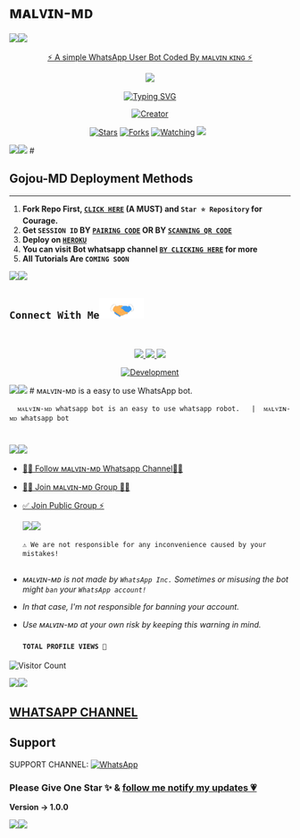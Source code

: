   # ᴍᴀʟᴠɪɴ-ᴍᴅ
   <a><img src='https://i.imgur.com/LyHic3i.gif'/></a><a><img src='https://i.imgur.com/LyHic3i.gif'/></a>
<p align="center"> 
<u>⚡ A simple WhatsApp User Bot Coded By ᴍᴀʟᴠɪɴ ᴋɪɴɢ ⚡</u>
</p>
<p align="center">
<img src="https://i.imgur.com/YKVlucn.jpeg"/>       
<p align="center">
  <a href="https://git.io/typing-svg"><img src="https://readme-typing-svg.demolab.com?font=EB+Garamond&weight=800&size=28&duration=4000&pause=1000&random=false&width=435&lines=+•__I'M+ᴍᴀʟᴠɪɴ-+ᴍᴅ__•;MULTI-DEVICE+WHATSAPP+BOT;DEVELOPED+BY+ᴍᴀʟᴠɪ+ᴍᴅ;RELEASED+DATE+18%2F7%2F2024." alt="Typing SVG" /></a>
</p> 
<p align="center">
<a href="#"><img title="Creator" src="https://img.shields.io/badge/Creator-ᴍᴀʟᴠɪɴ-ᴋɪɴɢ-red.svg?style=for-the-badge&logo=github"></a>
</p>
<p align="center">
<a href="https://github.com/malvinking/malvin-md/stargazers/"><img title="Stars" src="https://img.shields.io/github/stars/malvinking/malvin-md?color=blue&style=flat-square"></a>
<a href="https://github.com/malvinking/malvin-md/network/members"><img title="Forks" src="https://img.shields.io/github/forks/malvinking/malvin-md?color=yellow&style=flat-square"></a>
<a href="https://github.com/malvinking/malvin-md/watchers"><img title="Watching" src="https://img.shields.io/github/watchers/malvinking/malvin-md?label=Watchers&color=red&style=flat-square"></a>
<a href="https://github.com/malvinking/malvin-md/graphs/commit-activity"><img height="20" src="https://img.shields.io/badge/Maintained-Yes-red.svg"></a>&nbsp;&nbsp;
</p>
<a><img src='https://i.imgur.com/LyHic3i.gif'/></a><a><img src='https://i.imgur.com/LyHic3i.gif'/></a>
#

## Gojou-MD Deployment Methods
---
1.  **Fork Repo First, [`CLICK HERE`](https://github.com/malvinking/malvin-md/fork) (A MUST) and `Star ⭐ Repository` for Courage.**
2.  **Get `SESSION ID` BY [`PAIRING CODE`](https://gojoulsion-05ea27b8ff9a.herokuapp.com/pair) 
 OR BY [`SCANNING QR CODE`](https://gojssion-05ea27b8ff9a.herokuap.com/wasiqr)** 
3. **Deploy on [`HEROKU`](https://dashboard.heroku.com/new?template=https://github.com/malvinking/malvin-md)**
8. **You can visit Bot whatsapp channel [`BY CLICKING HERE`](https://whatsapp.com/channel/0029VailCeL6xCSY6gxO2C2M) for more**
9. **All Tutorials Are `COMING SOON`**

<a><img src='https://i.imgur.com/LyHic3i.gif'/></a><a><img src='https://i.imgur.com/LyHic3i.gif'/></a>

## ```Connect With Me```<img src="https://github.com/0xAbdulKhalid/0xAbdulKhalid/raw/main/assets/mdImages/handshake.gif" width ="80"></h1> 
 <br> 
<p align="center">
<a href="https://wa.me/263780166288"><img src="https://img.shields.io/badge/Contact ᴍᴀʟᴠɪɴ-ᴋɪɴɢ-25D366?style=for-the-badge&logo=whatsapp&logoColor=white" />
<a href="https://whatsapp.com/channel/0029VailCeL6xCSY6gxO2C2M"><img src="https://img.shields.io/badge/Join Official Channel-25D366?style=for-the-badge&logo=whatsapp&logoColor=white" />
<a href="https://www.youtube.com/@speedtechi"><img src="https://img.shields.io/badge/Subscribe-ff0000?style=for-the-badge&logo=youtube&logoColor=ff000000&link=https://www.youtube.com/@speedtechi" /><br>
<p align="center">
<img alt="Development" width="250" src="https://media2.giphy.com/media/W9tBvzTXkQopi/giphy.gif?cid=6c09b952xu6syi1fyqfyc04wcfk0qvqe8fd7sop136zxfjyn&ep=v1_internal_gif_by_id&rid=giphy.gif&ct=g" /> </p>
<a><img src='https://i.imgur.com/LyHic3i.gif'/></a><a><img src='https://i.imgur.com/LyHic3i.gif'/></a>
# 
ᴍᴀʟᴠɪɴ-ᴍᴅ is a easy to use WhatsApp bot. 

      ᴍᴀʟᴠɪɴ-ᴍᴅ whatsapp bot is an easy to use whatsapp robot.   |  ᴍᴀʟᴠɪɴ-ᴍᴅ whatsapp bot
# 
# 
<a><img src='https://i.imgur.com/LyHic3i.gif'/></a><a><img src='https://i.imgur.com/LyHic3i.gif'/></a>

* [🧑‍💻 Follow ᴍᴀʟᴠɪɴ-ᴍᴅ Whatsapp Channel🧑‍💻](https://whatsapp.com/channel/0029VailCeL6xCSY6gxO2C2M)

* [🧑‍💻 Join ᴍᴀʟᴠɪɴ-ᴍᴅ Group 🧑‍💻](https://t.me/263780166288)

* [✅ Join Public Group ⚡](https://chat.whatsapp.com/CibIQyQI3Em1HbUD0aVXez)

  <a><img src='https://i.imgur.com/LyHic3i.gif'/></a><a><img src='https://i.imgur.com/LyHic3i.gif'/></a>

      ⚠️ We are not responsible for any inconvenience caused by your mistakes!
  
## 

- *ᴍᴀʟᴠɪɴ-ᴍᴅ is not made by `WhatsApp Inc.` Sometimes or misusing the bot might `ban` your `WhatsApp account!`*
- *In that case, I'm not responsible for banning your account.*
- *Use ᴍᴀʟᴠɪɴ-ᴍᴅ at your own risk by keeping this warning in mind.*
  
  #### ```TOTAL PROFILE VIEWS 🧚```
![Visitor Count](https://profile-counter.glitch.me/malvinking/count.svg)

<a><img src='https://i.imgur.com/LyHic3i.gif'/></a><a><img src='https://i.imgur.com/LyHic3i.gif'/></a>

 ## [ WHATSAPP CHANNEL ](https://whatsapp.com/channel/0029VailCeL6xCSY6gxO2C2M) 

## Support

SUPPORT CHANNEL: <a href="https://whatsapp.com/channel/0029VailCeL6xCSY6gxO2C2M"><img alt="WhatsApp" src="https://img.shields.io/badge/WhatsApp-25D366?style=for-the-badge&logo=whatsapp&logoColor=white"/></a>


### Please Give One Star ✨ & [follow me notify my updates 💗](https://github.com/malvinking)
<b>Version -> 1.0.0</b>

<a><img src='https://i.imgur.com/LyHic3i.gif'/></a><a><img src='https://i.imgur.com/LyHic3i.gif'/></a>
